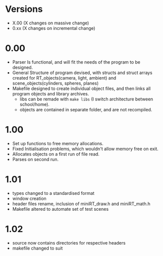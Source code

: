 # Versions
 - X.00 (X changes on massive change)
 - 0.xx (X changes on incremental change)

# 0.00
 - Parser Is functional, and will fit the needs of the program to be designed.
 - General Structure of program devised, with structs and struct arrays created
	for RT_objects(camera, light, ambient) and scene_objects(cylinders, spheres, planes)
 - Makefile designed to create individual object files, and then links all program objects
	and library archives.
	 - libs can be remade with `` make libs `` (I switch architecture between school/home).
	 - objects are contained in separate folder, and are not recompiled.

# 1.00
 - Set up functions to free memory allocations.
 - Fixed Initialisation problems, which wouldn't allow memory free on exit.
 - Allocates objects on a first run of file read.
 - Parses on second run.

# 1.01
 - types changed to a standardised format
 - window creation
 - header files rename, inclusion of miniRT_draw.h and miniRT_math.h
 - Makefile altered to automate set of test scenes

# 1.02
 - source now contains directories for respective headers
 - makefile changed to suit